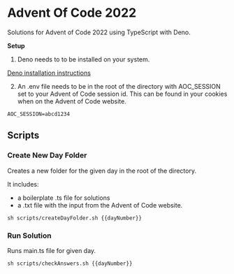 # Advent Of Code 2022
Solutions for Advent of Code 2022 using TypeScript with Deno.

**Setup**

1. Deno needs to to be installed on your system.

[Deno installation instructions](https://deno.land/manual@v1.28.2/getting_started/installation)

2. An .env file needs to be in the root of the directory with AOC_SESSION set to your Advent of Code session id. This can be found in your cookies when on the Advent of Code website.

`AOC_SESSION=abcd1234`

## Scripts

### Create New Day Folder

Creates a new folder for the given day in the root of the directory.

It includes:
- a boilerplate .ts file for solutions
- a .txt file with the input from the Advent of Code website.

`sh scripts/createDayFolder.sh {{dayNumber}}`

### Run Solution

Runs main.ts file for given day.

`sh scripts/checkAnswers.sh {{dayNumber}}`
